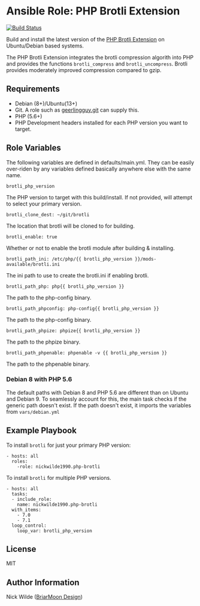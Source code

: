# Ansible Role: PHP Brotli Extension
[![Build Status](https://travis-ci.org/NickWilde1990/ansible-role-php-brotli.svg?branch=master)](https://travis-ci.org/NickWilde1990/ansible-role-php-brotli)

Build and install the latest version of the
[PHP Brotli Extension](https://github.com/kjdev/php-ext-brotli) on Ubuntu/Debian
based systems.

The PHP Brotli Extension integrates the brotli compression algorith into PHP and
provides the functions `brotli_compress` and `brotli_uncompress`. Brotli
provides moderately improved compression compared to gzip. 

## Requirements

- Debian (8+)/Ubuntu(13+)
- Git. A role such as [geerlingguy.git](https://galaxy.ansible.com/geerlingguy/git/) can supply this.
- PHP (5.6+)
- PHP Development headers installed for each PHP version you want to target.

## Role Variables

The following variables are defined in defaults/main.yml. They can be easily
over-riden by any variables defined basically anywhere else with the same name.

    brotli_php_version

The PHP version to target with this build/install. If not provided, will
attempt to select your primary version.

    brotli_clone_dest: ~/git/brotli

The location that brotli will be cloned to for building.

    brotli_enable: true

Whether or not to enable the brotli module after building & installing.

    brotli_path_ini: /etc/php/{{ brotli_php_version }}/mods-available/brotli.ini

The ini path to use to create the brotli.ini if enabling brotli.

    brotli_path_php: php{{ brotli_php_version }}

The path to the php-config binary.

    brotli_path_phpconfig: php-config{{ brotli_php_version }}

The path to the php-config binary.

    brotli_path_phpize: phpize{{ brotli_php_version }}

The path to the phpize binary.

    brotli_path_phpenable: phpenable -v {{ brotli_php_version }}

The path to the phpenable binary.

### Debian 8 with PHP 5.6
The default paths with Debian 8 and PHP 5.6 are different than on Ubuntu and Debian 9. To seamlessly account for this, the main task checks if the generic path doesn't exist. If the path doesn't exist, it imports the variables from `vars/debian.yml`

## Example Playbook

To  install `brotli` for just your primary PHP version:

    - hosts: all
      roles:
        -role: nickwilde1990.php-brotli

To install `brotli` for multiple PHP versions.

    - hosts: all
      tasks:
      - include_role:
        name: nickwilde1990.php-brotli
      with_items:
        - 7.0
        - 7.1
      loop_control:
        loop_var: brotli_php_version

## License

MIT

## Author Information

Nick Wilde ([BriarMoon Design](https://design.briarmoon.ca))
